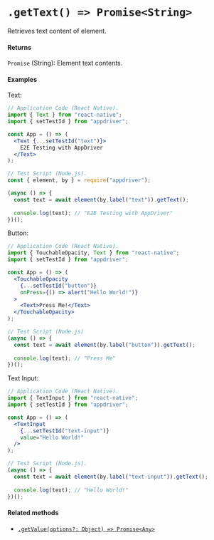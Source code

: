 # `.getText() => Promise<String>`

Retrieves text content of element.

#### Returns

`Promise` (String): Element text contents.

#### Examples

Text:
```jsx
// Application Code (React Native).
import { Text } from "react-native";
import { setTestId } from "appdriver";

const App = () => (
  <Text {...setTestId("text")}>
    E2E Testing with AppDriver
  </Text>
);

// Test Script (Node.js).
const { element, by } = require("appdriver");

(async () => {
  const text = await element(by.label("text")).getText();
  
  console.log(text); // "E2E Testing with AppDriver"
})();
```

Button:
```jsx
// Application Code (React Native).
import { TouchableOpacity, Text } from "react-native";
import { setTestId } from "appdriver";

const App = () => (
  <TouchableOpacity
    {...setTestId("button")}
    onPress={() => alert("Hello World!")}
  >
    <Text>Press Me!</Text>
  </TouchableOpacity>
);

// Test Script (Node.js)
(async () => {
  const text = await element(by.label("button")).getText();
  
  console.log(text); // "Press Me"
})();
```

Text Input:
```jsx
// Application Code (React Native).
import { TextInput } from "react-native";
import { setTestId } from "appdriver";

const App = () => (
  <TextInput
    {...setTestId("text-input")}
    value="Hello World!"
  />
);

// Test Script (Node.js).
(async () => {
  const text = await element(by.label("text-input")).getText();
  
  console.log(text); // "Hello World!"
})();
```

#### Related methods

- [`.getValue(options?: Object) => Promise<Any>`](./getValue.md)
